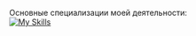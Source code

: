 Основные специализации моей деятельности:<br>
[![My Skills](https://skillicons.dev/icons?i=java,cpp,arduino,postgres&theme=light)](https://skillicons.dev)

<!--
**DrKapdor/DrKapdor** is a ✨ _special_ ✨ repository because its `README.md` (this file) appears on your GitHub profile.

Here are some ideas to get you started:

- 🔭 I’m currently working on ...
- 🌱 I’m currently learning ...
- 👯 I’m looking to collaborate on ...
- 🤔 I’m looking for help with ...
- 💬 Ask me about ...
- 📫 How to reach me: ...
- 😄 Pronouns: ...
- ⚡ Fun fact: ...
-->
